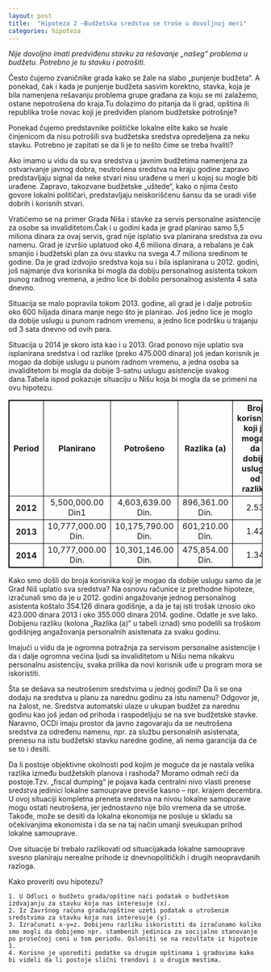 ```yaml
---
layout: post
title:  "Hipoteza 2 –Budžetska sredstva se troše u dovoljnoj meri"
categories: hipoteza
---
```


<style>
table, th, td {
    border: 1px solid black;
    text-align: center;
}
</style>

*Nije dovoljno imati predviđenu stavku za rešavanje „našeg“ problema u budžetu. Potrebno je tu stavku i potrošiti.*

Često čujemo zvaničnike grada kako se žale na slabo „punjenje budžeta“. A ponekad, čak i kada je punjenje budžeta sasvim korektno, stavka, koja je bila namenjena rešavanju problema grupe građana za koju se mi zalažemo, ostane nepotrošena do kraja.Tu dolazimo do pitanja da li grad, opština ili republika troše novac koji je predviđen planom budžetske potrošnje? 

Ponekad čujemo predstavnike političke lokalne elite kako se hvale činjenicom da nisu potrošili sva budžetska sredstva opredeljena za neku stavku. Potrebno je zapitati se da li je to nešto čime se treba hvaliti?

Ako imamo u vidu da su sva sredstva u javnim budžetima namenjena za ostvarivanje javnog dobra, neutrošena sredstva na kraju godine zapravo predstavljaju signal da neke stvari nisu urađene u meri u kojoj su mogle biti urađene. Zapravo, takozvane budžetske „uštede“, kako o njima često govore lokalni političari, predstavljaju neiskorišćenu šansu da se uradi više dobrih i korisnih stvari.

Vratićemo se na primer Grada Niša i stavke za servis personalne asistencije za osobe sa invaliditetom.Čak i u godini kada je grad planirao samo 5,5 miliona dinara za ovaj servis, grad nije isplatio sva planirana sredstva za ovu namenu. Grad je izvršio uplatuod oko 4,6 miliona dinara, a rebalans je čak smanjio i budžetski plan za ovu stavku na svega 4.7 miliona sredinom te godine. Da je grad izdvojio sredstva koja su i bila isplanirana u 2012. godini, još najmanje dva korisnika bi mogla da dobiju personalnog asistenta tokom punog radnog vremena, a jedno lice bi dobilo personalnog asistenta 4 sata dnevno.

Situacija se malo popravila tokom 2013. godine, ali grad je i dalje potrošio oko 600 hiljada dinara manje nego što je planirao. Još jedno lice je moglo da dobije uslugu u punom radnom vremenu, a jedno lice podršku u trajanju od 3 sata dnevno od ovih para.

Situacija u 2014 je skoro ista kao i u 2013. Grad ponovo nije uplatio sva isplanirana sredstva i od razlike (preko 475.000 dinara) još jedan korisnik je mogao da dobije uslugu u punom radnom vremenu, a jedna osoba sa invaliditetom bi mogla da dobije 3-satnu uslugu asistencije svakog dana.Tabela ispod pokazuje situaciju u Nišu koja bi mogla da se primeni na ovu hipotezu.

<table>
	<tr>
		<th> Period</th>
		<th> Planirano</th>
		<th> Potrošeno</th>
		<th> Razlika (a)</th>
		<th> Broj korisnika koji je mogao da dobije uslugu od razlike</th>
	</tr>
	<tr>
		<th>2012</th>
		<td>5,500,000.00 Din1</td>
		<td>4,603,639.00 Din.</td>
		<td>896,361.00 Din.</td>
		<td>2.53</td>
	</tr>
	<tr>
		<th>2013</th>
		<td>10,777,000.00 Din.</td>
		<td>10,175,790.00 Din.</td>
		<td>601,210.00 Din.</td>
		<td>1.42</td>
	</tr>
	<tr>
		<th>2014</th>
		<td>10,777,000.00 Din.</td>
		<td>10,301,146.00 Din.</td>
		<td>475,854.00 Din.</td>
		<td>1.34</td>
	</tr>
</table>

Kako smo došli do broja korisnika koji je mogao da dobije uslugu samo da je Grad Niš uplatio sva sredstva? Na osnovu računice iz prethodne hipoteze, izračunali smo da je u 2012. godini angažovanje jednog personalnog asistenta koštalo 354.126 dinara godišnje, a da je taj isti trošak iznosio oko 423.000 dinara 2013 i oko 355.000 dinara 2014. godine. Odatle je sve lako. Dobijenu razliku (kolona „Razlika (a)“ u tabeli iznad) smo podelili sa troškom godišnjeg angažovanja personalnih asistenata za svaku godinu.

Imajući u vidu da je ogromna potražnja za servisom personalne asistencije i da i dalje ogromna većina ljudi sa invaliditetom u Nišu nema nikakvu personalnu asistenciju, svaka prilika da novi korisnik uđe u program mora se iskoristiti.

Šta se dešava sa neutrošenim sredstvima u jednoj godini? Da li se ona dodaju na sredstva u planu za narednu godinu za istu namenu? Odgovor je, na žalost, ne. Sredstva automatski ulaze u ukupan budžet za narednu godinu kao još jedan od prihoda i raspodeljuju se na sve budžetske stavke. Naravno, OCDi imaju prostor da javno zagovaraju da se neutrošena sredstva za određenu namenu, npr. za službu personalnih asistenata, prenesu na istu budžetski stavku naredne godine, ali nema garancija da će se to i desiti.

Da li postoje objektivne okolnosti pod kojim je moguće da je nastala velika razlika između budžetskih planova i rashoda? Moramo odmah reći da postoje.Tzv. „fiscal dumping“ je pojava kada centralni nivo vlasti prenese sredstva jedinici lokalne samouprave previše kasno – npr. krajem decembra. U ovoj situaciji kompletna preneta sredstva na nivou lokalne samopurave mogu ostati neutrošena, jer jednostavno nije bilo vremena da se utroše. Takođe, može se desiti da lokalna ekonomija ne posluje u skladu sa očekivanjima ekonomista i da se na taj način umanji sveukupan prihod lokalne samouprave. 

Ove situacije bi trebalo razlikovati od situacijakada lokalne samouprave svesno planiraju nerealne prihode iz dnevnopolitičkih i drugih neopravdanih razloga.

Kako proveriti ovu hipotezu?


	1. U Odluci o budžetu grada/opštine naći podatak o budžetskom izdvajanju za stavku koja nas interesuje (x). 
	2. Iz Završnog računa grada/opštine uzeti podatak o utrošenim sredstvima za stavku koja nas interesuje (y).
	3. Izračunati x-y=z. Dobijenu razliku iskoristiti da izračunamo koliko smo mogli da dobijemo npr. stambenih jedinica za socijalno stanovanje po prosečnoj ceni u tom periodu. Osloniti se na rezultate iz hipoteze 1.
	4. Korisno je uporediti podatke sa drugim opštinama i gradovima kako bi videli da li postoje slični trendovi i u drugim mestima.